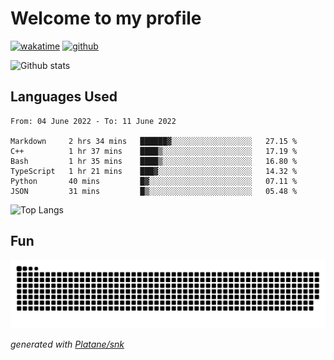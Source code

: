 # Welcome to my profile

[![wakatime](https://wakatime.com/badge/user/82c377cd-a54c-404c-b7df-177b313ca539.svg)](https://wakatime.com/@82c377cd-a54c-404c-b7df-177b313ca539)
[![github](https://img.shields.io/github/followers/xinthose?logo=github&style=plastic)](https://github.com/alanhamlett?tab=followers)

![Github stats](https://github-readme-stats.vercel.app/api?username=xinthose&show_icons=true&theme=radical&count_private=true)

## Languages Used

<!--START_SECTION:waka-->

```text
From: 04 June 2022 - To: 11 June 2022

Markdown     2 hrs 34 mins   ██████▓░░░░░░░░░░░░░░░░░░   27.15 %
C++          1 hr 37 mins    ████▒░░░░░░░░░░░░░░░░░░░░   17.19 %
Bash         1 hr 35 mins    ████▒░░░░░░░░░░░░░░░░░░░░   16.80 %
TypeScript   1 hr 21 mins    ███▓░░░░░░░░░░░░░░░░░░░░░   14.32 %
Python       40 mins         █▓░░░░░░░░░░░░░░░░░░░░░░░   07.11 %
JSON         31 mins         █▒░░░░░░░░░░░░░░░░░░░░░░░   05.48 %
```

<!--END_SECTION:waka-->

![Top Langs](https://github-readme-stats.vercel.app/api/top-langs/?username=xinthose)

## Fun
![github contribution grid snake animation](https://raw.githubusercontent.com/xinthose/xinthose/output/github-contribution-grid-snake.svg)

_generated with [Platane/snk](https://github.com/Platane/snk)_

